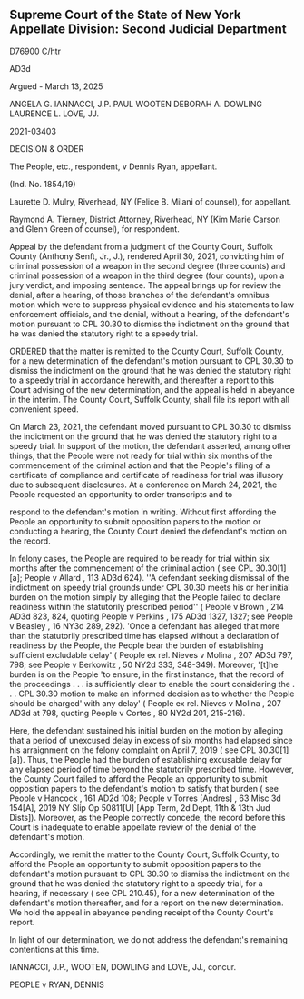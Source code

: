 ## Supreme Court of the State of New York Appellate Division: Second Judicial Department

D76900 C/htr

AD3d

Argued - March 13, 2025

ANGELA G. IANNACCI, J.P. PAUL WOOTEN DEBORAH A. DOWLING LAURENCE L. LOVE, JJ.

2021-03403

DECISION &amp; ORDER

The People, etc., respondent, v Dennis Ryan, appellant.

(Ind. No. 1854/19)

Laurette D. Mulry, Riverhead, NY (Felice B. Milani of counsel), for appellant.

Raymond A. Tierney, District Attorney, Riverhead, NY (Kim Marie Carson and Glenn Green of counsel), for respondent.

Appeal by the defendant from a judgment of the County Court, Suffolk County (Anthony Senft, Jr., J.), rendered April 30, 2021, convicting him of criminal possession of a weapon in the second degree (three counts) and criminal possession of a weapon in the third degree (four counts), upon a jury verdict, and imposing sentence.  The appeal brings up for review the denial, after  a  hearing,  of  those  branches of  the  defendant's omnibus  motion  which  were to  suppress physical evidence and his statements to law enforcement officials, and the denial, without a hearing, of the defendant's motion pursuant to CPL 30.30 to dismiss the indictment on the ground that he was denied the statutory right to a speedy trial.

ORDERED that the matter is remitted to the County Court, Suffolk County, for a new determination of the defendant's motion pursuant to CPL 30.30 to dismiss the indictment on the ground that he was denied the statutory right to a speedy trial in accordance herewith, and thereafter a report to this Court advising of the new determination, and the appeal is held in abeyance in the interim.  The County Court, Suffolk County, shall file its report with all convenient speed.

On March 23, 2021, the defendant moved pursuant to CPL 30.30 to dismiss the indictment on the ground that he was denied the statutory right to a speedy trial.  In support of the motion, the defendant asserted, among other things, that the People were not ready for trial within six months of the commencement of the criminal action and that the People's filing of a certificate of compliance and certificate of readiness for trial was illusory due to subsequent disclosures.  At a conference on March 24, 2021, the People requested an opportunity to order transcripts and to

respond to the defendant's motion in writing.  Without first affording the People an opportunity to submit opposition papers to the motion or conducting a hearing, the County Court denied the defendant's motion on the record.

In felony cases, the People are required to be ready for trial within six months after the commencement of the criminal action ( see CPL 30.30[1][a]; People v Allard , 113 AD3d 624). ''A defendant seeking dismissal of the indictment on speedy trial grounds under CPL 30.30 meets his or her initial burden on the motion simply by alleging that the People failed to declare readiness within the statutorily prescribed period'' ( People v Brown , 214 AD3d 823, 824, quoting People v Perkins , 175 AD3d 1327, 1327; see People v Beasley , 16 NY3d 289, 292).  'Once a defendant has alleged that more than the statutorily prescribed time has elapsed without a declaration of readiness by the People, the People bear the burden of establishing sufficient excludable delay' ( People ex rel. Nieves v Molina , 207 AD3d 797, 798; see People v Berkowitz , 50 NY2d 333, 348-349).  Moreover, '[t]he burden is on the People 'to ensure, in the first instance, that the record of the proceedings . . . is sufficiently clear to enable the court considering the . . . CPL 30.30 motion to make an informed decision as to whether the People should be charged' with any delay' ( People ex rel. Nieves v Molina , 207 AD3d at 798, quoting People v Cortes , 80 NY2d 201, 215-216).

Here, the defendant sustained his initial burden on the motion by alleging that a period of unexcused delay in excess of six months had elapsed since his arraignment on the felony complaint on April 7, 2019 ( see CPL 30.30[1][a]).  Thus, the People had the burden of establishing excusable delay for any elapsed period of time beyond the statutorily prescribed time.  However, the County  Court  failed  to  afford  the  People  an  opportunity  to  submit  opposition  papers  to  the defendant's motion to satisfy that burden ( see People v Hancock , 161 AD2d 108; People v Torres [Andres] , 63 Misc 3d 154[A], 2019 NY Slip Op 50811[U] [App Term, 2d Dept, 11th &amp; 13th Jud Dists]).  Moreover, as the People correctly concede, the record before this Court is inadequate to enable appellate review of the denial of the defendant's motion.

Accordingly, we remit the matter to the County Court, Suffolk County, to afford the People an opportunity to submit opposition papers to the defendant's motion pursuant to CPL 30.30 to dismiss the indictment on the ground that he was denied the statutory right to a speedy trial, for a  hearing,  if  necessary  ( see CPL  210.45),  for  a  new  determination  of  the  defendant's  motion thereafter, and for a report on the new determination.  We hold the appeal in abeyance pending receipt of the County Court's report.

In  light  of  our  determination,  we  do  not  address  the  defendant's  remaining contentions at this time.

IANNACCI, J.P., WOOTEN, DOWLING and LOVE, JJ., concur.

<!-- image -->

PEOPLE v RYAN, DENNIS